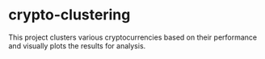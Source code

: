 # crypto-clustering
This project clusters various cryptocurrencies based on their performance and visually plots the results for analysis.
